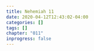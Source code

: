 ```yaml
---
title: Nehemiah 11
date: 2020-04-12T12:43:02-04:00
categories: []
tags: []
chapter: "011"
inprogress: false
---
```


